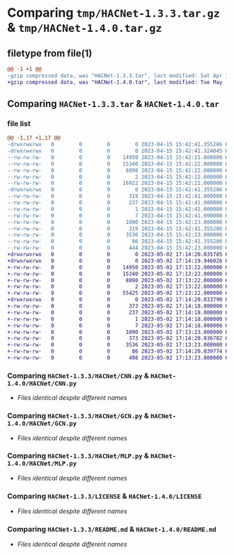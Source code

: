 # Comparing `tmp/HACNet-1.3.3.tar.gz` & `tmp/HACNet-1.4.0.tar.gz`

## filetype from file(1)

```diff
@@ -1 +1 @@
-gzip compressed data, was "HACNet-1.3.3.tar", last modified: Sat Apr 15 15:42:41 2023, max compression
+gzip compressed data, was "HACNet-1.4.0.tar", last modified: Tue May  2 17:14:20 2023, max compression
```

## Comparing `HACNet-1.3.3.tar` & `HACNet-1.4.0.tar`

### file list

```diff
@@ -1,17 +1,17 @@
-drwxrwxrwx   0        0        0        0 2023-04-15 15:42:41.355286 HACNet-1.3.3/
-drwxrwxrwx   0        0        0        0 2023-04-15 15:42:41.324045 HACNet-1.3.3/HACNet/
--rw-rw-rw-   0        0        0    14950 2023-04-15 15:42:21.000000 HACNet-1.3.3/HACNet/CNN.py
--rw-rw-rw-   0        0        0    15340 2023-04-15 15:42:22.000000 HACNet-1.3.3/HACNet/GCN.py
--rw-rw-rw-   0        0        0     8898 2023-04-15 15:42:22.000000 HACNet-1.3.3/HACNet/MLP.py
--rw-rw-rw-   0        0        0        2 2023-04-15 15:42:22.000000 HACNet-1.3.3/HACNet/__init__.py
--rw-rw-rw-   0        0        0    16922 2023-04-15 15:42:22.000000 HACNet-1.3.3/HACNet/functions.py
-drwxrwxrwx   0        0        0        0 2023-04-15 15:42:41.355286 HACNet-1.3.3/HACNet.egg-info/
--rw-rw-rw-   0        0        0      319 2023-04-15 15:42:41.000000 HACNet-1.3.3/HACNet.egg-info/PKG-INFO
--rw-rw-rw-   0        0        0      237 2023-04-15 15:42:41.000000 HACNet-1.3.3/HACNet.egg-info/SOURCES.txt
--rw-rw-rw-   0        0        0        1 2023-04-15 15:42:41.000000 HACNet-1.3.3/HACNet.egg-info/dependency_links.txt
--rw-rw-rw-   0        0        0        7 2023-04-15 15:42:41.000000 HACNet-1.3.3/HACNet.egg-info/top_level.txt
--rw-rw-rw-   0        0        0     1090 2023-04-15 15:42:23.000000 HACNet-1.3.3/LICENSE
--rw-rw-rw-   0        0        0      319 2023-04-15 15:42:41.355286 HACNet-1.3.3/PKG-INFO
--rw-rw-rw-   0        0        0     3536 2023-04-15 15:42:23.000000 HACNet-1.3.3/README.md
--rw-rw-rw-   0        0        0       86 2023-04-15 15:42:41.355286 HACNet-1.3.3/setup.cfg
--rw-rw-rw-   0        0        0      444 2023-04-15 15:42:23.000000 HACNet-1.3.3/setup.py
+drwxrwxrwx   0        0        0        0 2023-05-02 17:14:20.035785 HACNet-1.4.0/
+drwxrwxrwx   0        0        0        0 2023-05-02 17:14:19.946026 HACNet-1.4.0/HACNet/
+-rw-rw-rw-   0        0        0    14950 2023-05-02 17:13:22.000000 HACNet-1.4.0/HACNet/CNN.py
+-rw-rw-rw-   0        0        0    15340 2023-05-02 17:13:22.000000 HACNet-1.4.0/HACNet/GCN.py
+-rw-rw-rw-   0        0        0     8898 2023-05-02 17:13:22.000000 HACNet-1.4.0/HACNet/MLP.py
+-rw-rw-rw-   0        0        0        2 2023-05-02 17:13:22.000000 HACNet-1.4.0/HACNet/__init__.py
+-rw-rw-rw-   0        0        0    55425 2023-05-02 17:13:22.000000 HACNet-1.4.0/HACNet/functions.py
+drwxrwxrwx   0        0        0        0 2023-05-02 17:14:20.033790 HACNet-1.4.0/HACNet.egg-info/
+-rw-rw-rw-   0        0        0      373 2023-05-02 17:14:18.000000 HACNet-1.4.0/HACNet.egg-info/PKG-INFO
+-rw-rw-rw-   0        0        0      237 2023-05-02 17:14:18.000000 HACNet-1.4.0/HACNet.egg-info/SOURCES.txt
+-rw-rw-rw-   0        0        0        1 2023-05-02 17:14:18.000000 HACNet-1.4.0/HACNet.egg-info/dependency_links.txt
+-rw-rw-rw-   0        0        0        7 2023-05-02 17:14:18.000000 HACNet-1.4.0/HACNet.egg-info/top_level.txt
+-rw-rw-rw-   0        0        0     1090 2023-05-02 17:13:23.000000 HACNet-1.4.0/LICENSE
+-rw-rw-rw-   0        0        0      373 2023-05-02 17:14:20.036782 HACNet-1.4.0/PKG-INFO
+-rw-rw-rw-   0        0        0     3536 2023-05-02 17:13:23.000000 HACNet-1.4.0/README.md
+-rw-rw-rw-   0        0        0       86 2023-05-02 17:14:20.039774 HACNet-1.4.0/setup.cfg
+-rw-rw-rw-   0        0        0      498 2023-05-02 17:13:23.000000 HACNet-1.4.0/setup.py
```

### Comparing `HACNet-1.3.3/HACNet/CNN.py` & `HACNet-1.4.0/HACNet/CNN.py`

 * *Files identical despite different names*

### Comparing `HACNet-1.3.3/HACNet/GCN.py` & `HACNet-1.4.0/HACNet/GCN.py`

 * *Files identical despite different names*

### Comparing `HACNet-1.3.3/HACNet/MLP.py` & `HACNet-1.4.0/HACNet/MLP.py`

 * *Files identical despite different names*

### Comparing `HACNet-1.3.3/LICENSE` & `HACNet-1.4.0/LICENSE`

 * *Files identical despite different names*

### Comparing `HACNet-1.3.3/README.md` & `HACNet-1.4.0/README.md`

 * *Files identical despite different names*

